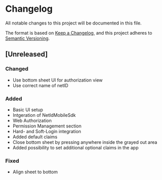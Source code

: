 # Changelog
All notable changes to this project will be documented in this file.

The format is based on [Keep a Changelog](https://keepachangelog.com/en/1.0.0/),
and this project adheres to [Semantic Versioning](https://semver.org/spec/v2.0.0.html).

## [Unreleased]

### Changed
- Use bottom sheet UI for authorization view
- Use correct name of netID

### Added
- Basic UI setup
- Intgeration of NetIdMobileSdk
- Web Authorization 
- Permission Management section 
- Hard- and Soft-Login integration
- Added default claims
- Close bottom sheet by pressing anywhere inside the grayed out area
- Added possibility to set additional optional claims in the app

### Fixed
- Align sheet to bottom

